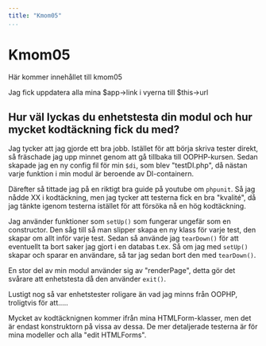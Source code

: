```yaml
---
title: "Kmom05"
...
```

Kmom05
=========================

Här kommer innehållet till kmom05


Jag fick uppdatera alla mina $app->link i vyerna till $this->url




## Hur väl lyckas du enhetstesta din modul och hur mycket kodtäckning fick du med?

Jag tycker att jag gjorde ett bra jobb. Istället för att börja skriva tester direkt,
så fräschade jag upp minnet genom att gå tillbaka till OOPHP-kursen. Sedan skapade jag
en ny config fil för min `$di`, som blev "testDI.php", då nästan varje funktion i min modul är beroende av DI-containern.

Därefter så tittade jag på en riktigt bra guide på youtube om `phpunit`. Så jag nådde XX
i kodtäckning, men jag tycker att testerna fick en bra "kvalité", då jag tänkte igenom testerna istället
för att försöka nå en hög kodtäckning.

Jag använder funktioner som `setUp()` som fungerar ungefär som en constructor. Den såg till så man slipper
skapa en ny klass för varje test, den skapar om allt inför varje test. Sedan så använde jag `tearDown()` för att eventuellt
ta bort saker jag gjort i en databas t.ex. Så om jag med `setUp()` skapar och sparar en användare, så tar jag sedan bort den med
`tearDown()`.


En stor del av min modul använder sig av "renderPage", detta gör det svårare att enhetstesta då den
använder `exit()`.

Lustigt nog så var enhetstester roligare än vad jag minns från OOPHP, troligtvis för att.....

Mycket av kodtäcknignen kommer ifrån mina HTMLForm-klasser, men det är endast konstruktorn på vissa av dessa. De mer detaljerade
testerna är för mina modeller och alla "edit HTMLForms".
